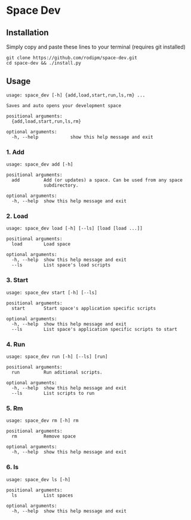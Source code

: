 # Space Dev #

## Installation ##

Simply copy and paste these lines to your terminal (requires git installed)

```
git clone https://github.com/rodipm/space-dev.git
cd space-dev && ./install.py
```
## Usage ##

```
usage: space_dev [-h] {add,load,start,run,ls,rm} ...

Saves and auto opens your development space

positional arguments:
  {add,load,start,run,ls,rm}

optional arguments:
  -h, --help            show this help message and exit
```

### 1. Add ###
```
usage: space_dev add [-h]

positional arguments:
  add         Add (or updates) a space. Can be used from any space
              subdirectory.

optional arguments:
  -h, --help  show this help message and exit
```

### 2. Load ###
```
usage: space_dev load [-h] [--ls] [load [load ...]]

positional arguments:
  load        Load space

optional arguments:
  -h, --help  show this help message and exit
  --ls        List space's load scripts
```

### 3. Start ###
```
usage: space_dev start [-h] [--ls]

positional arguments:
  start       Start space's application specific scripts

optional arguments:
  -h, --help  show this help message and exit
  --ls        List space's application specific scripts to start
```

### 4. Run ###
```
usage: space_dev run [-h] [--ls] [run]

positional arguments:
  run         Run aditional scripts.

optional arguments:
  -h, --help  show this help message and exit
  --ls        List scripts to run
```

### 5. Rm ###
```
usage: space_dev rm [-h] rm

positional arguments:
  rm          Remove space

optional arguments:
  -h, --help  show this help message and exit
```

### 6. ls ###
```
usage: space_dev ls [-h]

positional arguments:
  ls          List spaces

optional arguments:
  -h, --help  show this help message and exit
```